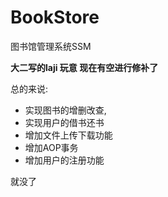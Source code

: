 # BookStore
图书馆管理系统SSM

**大二写的laji 玩意 现在有空进行修补了**

总的来说: 

- 实现图书的增删改查,
-  实现用户的借书还书 
- 增加文件上传下载功能
- 增加AOP事务
- 增加用户的注册功能

就没了

